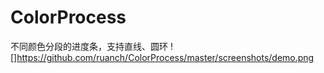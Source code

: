 # ColorProcess
不同颜色分段的进度条，支持直线、圆环 
![]https://github.com/ruanch/ColorProcess/master/screenshots/demo.png
